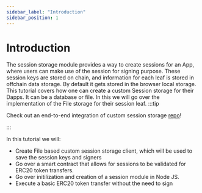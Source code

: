 ```yaml
---
sidebar_label: "Introduction"
sidebar_position: 1
---
```


# Introduction

The session storage module provides a way to create sessions for an App, where users can make use of the session for signing purpose. These session keys are stored on chain, and information for each leaf is stored in offchain data storage. By default it gets stored in the browser local storage. This tutorial covers how one can create a custom Session storage for their Dapps. It can be a database or file. In this we will go over the implementation of the File storage for their session leaf.
:::tip

Check out an end-to-end integration of custom session storage [repo](https://github.com/bcnmy/custom-session-storage-tutorial)!

:::

In this tutorial we will:

- Create File based custom session storage client, which will be used to save the session keys and signers
- Go over a smart contract that allows for sessions to be validated for ERC20 token transfers.
- Go over initilization and creation of a session module in Node JS.
- Execute a basic ERC20 token transfer without the need to sign
